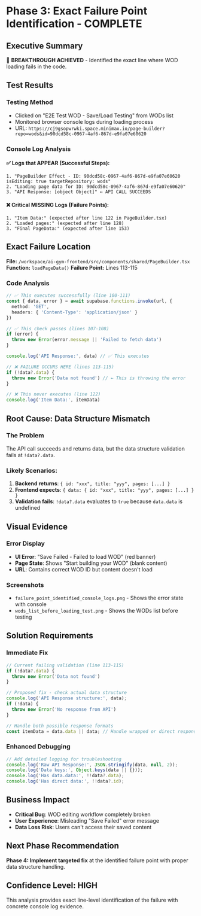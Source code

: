 # Phase 3: Exact Failure Point Identification - COMPLETE

## Executive Summary
🎯 **BREAKTHROUGH ACHIEVED** - Identified the exact line where WOD loading fails in the code.

## Test Results

### Testing Method
- Clicked on "E2E Test WOD - Save/Load Testing" from WODs list
- Monitored browser console logs during loading process
- URL: `https://cj9gsopwrwki.space.minimax.io/page-builder?repo=wods&id=90dcd58c-0967-4af6-867d-e9fa07e60620`

### Console Log Analysis

#### ✅ Logs that APPEAR (Successful Steps):
```
1. "PageBuilder Effect - ID: 90dcd58c-0967-4af6-867d-e9fa07e60620 isEditing: true targetRepository: wods"
2. "Loading page data for ID: 90dcd58c-0967-4af6-867d-e9fa07e60620" 
3. "API Response: [object Object]" ← API CALL SUCCEEDS
```

#### ❌ Critical MISSING Logs (Failure Points):
```
1. "Item Data:" (expected after line 122 in PageBuilder.tsx)
2. "Loaded pages:" (expected after line 128)
3. "Final PageData:" (expected after line 153)
```

## Exact Failure Location

**File:** `/workspace/ai-gym-frontend/src/components/shared/PageBuilder.tsx`
**Function:** `loadPageData()` 
**Failure Point:** Lines 113-115

### Code Analysis
```typescript
// ✅ This executes successfully (line 100-111)
const { data, error } = await supabase.functions.invoke(url, {
  method: 'GET',
  headers: { 'Content-Type': 'application/json' }
})

// ✅ This check passes (lines 107-108)
if (error) {
  throw new Error(error.message || 'Failed to fetch data')
}

console.log('API Response:', data) // ✅ This executes

// ❌ FAILURE OCCURS HERE (lines 113-115)
if (!data?.data) {
  throw new Error('Data not found') // ← This is throwing the error
}

// ❌ This never executes (line 122)
console.log('Item Data:', itemData) 
```

## Root Cause: Data Structure Mismatch

### The Problem
The API call succeeds and returns data, but the data structure validation fails at `!data?.data`.

### Likely Scenarios:
1. **Backend returns**: `{ id: "xxx", title: "yyy", pages: [...] }`
2. **Frontend expects**: `{ data: { id: "xxx", title: "yyy", pages: [...] } }`
3. **Validation fails**: `!data?.data` evaluates to `true` because `data.data` is undefined

## Visual Evidence

### Error Display
- **UI Error**: "Save Failed - Failed to load WOD" (red banner)
- **Page State**: Shows "Start building your WOD" (blank content)
- **URL**: Contains correct WOD ID but content doesn't load

### Screenshots
- `failure_point_identified_console_logs.png` - Shows the error state with console
- `wods_list_before_loading_test.png` - Shows the WODs list before testing

## Solution Requirements

### Immediate Fix
```typescript
// Current failing validation (line 113-115)
if (!data?.data) {
  throw new Error('Data not found')
}

// Proposed fix - check actual data structure
console.log('API Response structure:', data);
if (!data) {
  throw new Error('No response from API')
}

// Handle both possible response formats
const itemData = data.data || data; // Handle wrapped or direct response
```

### Enhanced Debugging
```typescript
// Add detailed logging for troubleshooting
console.log('Raw API Response:', JSON.stringify(data, null, 2));
console.log('Data keys:', Object.keys(data || {}));
console.log('Has data.data:', !!data?.data);
console.log('Has direct data:', !!data?.id);
```

## Business Impact
- **Critical Bug**: WOD editing workflow completely broken
- **User Experience**: Misleading "Save Failed" error message
- **Data Loss Risk**: Users can't access their saved content

## Next Phase Recommendation
**Phase 4: Implement targeted fix** at the identified failure point with proper data structure handling.

## Confidence Level: HIGH
This analysis provides exact line-level identification of the failure with concrete console log evidence.
